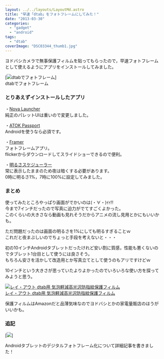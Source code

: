 ```yaml
---
layout: ../../layouts/LayoutMd.astro
title: "早速「dtab」をフォトフレームにしてみた！"
date: "2013-03-30"
categories: 
  - "gadget"
  - "android"
tags: 
  - "dtab"
coverImage: "DSC03344_thumb1.jpg"
---
```


ヨドバシカメラで無事保護フィルムを貼ってもらったので，早速フォトフレームとして使えるようにアプリをインストールしてみました。

[![dtabでフォトフレーム](/wp/images/DSC03344_thumb.jpg "dtabでフォトフレーム")]  
dtabでフォトフレーム

### とりあえずインストールしたアプリ

・[Nova Launcher](https://play.google.com/store/apps/details?id=com.teslacoilsw.launcher&hl=ja)  
純正のパレットUIは重いので変更しました。

・[ATOK Passport](https://play.google.com/store/apps/details?id=com.justsystems.atokmobile.pv.service)  
Androidを使うなら必須です。

・[Framer](https://play.google.com/store/apps/details?id=org.tostada.android.flamer&hl=ja)  
フォトフレームアプリ。  
flickerからダウンロードしてスライドショーできるので便利。

・[明るさスケジューラー](https://play.google.com/store/apps/details?id=jp.co.intri.brightness_schedule&feature=related_apps#?t=W251bGwsMSwxLDEwOSwianAuY28uaW50cmkuYnJpZ2h0bmVzc19zY2hlZHVsZSJd)  
常に表示したままのため夜は暗くする必要があります。  
0時に明るさ1%，7時に100%に設定してみました。

### まとめ

使ってみたところやっぱり画面がでかいのは(・∀・)ｲｲ!!  
今まで7インチだったので写真に迫力がでてすごくよかった。  
このくらいの大きさなら動画も見れそうだからアニメの流し見用とかにもいいかも。

ただ問題だったのは画面の明るさを1%にしても明るすぎることｗ  
これだと夜まぶしいのでちょっと手段を考えないと・・・

初の10インチAndroidタブレットだったけれど安い割に質感，性能も悪くないのでタブレット1台目として使うには良さそう。  
もちろん安さを活かして改造用とか写真立てとして使うのもアリですけどｗ

10インチという大きさが思っていたよりよかったのでいろいろな使い方を探ってみようと思う。

[![レイ・アウト dtab用 気泡軽減高光沢防指紋保護フィルム](/wp/images/51jHctkDnnL._SL160_.jpg)  
レイ・アウト dtab用 気泡軽減高光沢防指紋保護フィルム  
](https://www.amazon.co.jp/exec/obidos/ASIN/B00C0PQ3MW/mizuka123-22/ref=nosim)

保護フィルムはAmazonだと品薄気味なのでヨドバシとかの家電量販店のほうがいいかも。

### **追記**

[![](http://capture.heartrails.com/150x130/shadow?//mizuka123.net/4220/)]  
  

Androidタブレットのデジタルフォトフレーム化について詳細記事を書きました！
